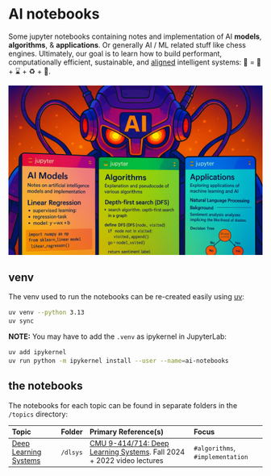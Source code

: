 # AI notebooks

Some jupyter notebooks containing notes and implementation of AI **models**, **algorithms**, & **applications**. Or generally AI / ML related stuff like chess engines. Ultimately, our goal is to learn how to build performant, computationally efficient, sustainable, and [aligned](https://en.wikipedia.org/wiki/AI_alignment) intelligent systems: 🤖 = 🧠 + ⌛ + ♻️ + 🚃.

<img src="./ai.png">

## venv

The venv used to run the notebooks can be re-created easily using [uv](https://docs.astral.sh/uv/getting-started/installation/):

```bash
uv venv --python 3.13
uv sync
```

**NOTE:** You may have to add the `.venv` as ipykernel in JupyterLab:
```bash
uv add ipykernel
uv run python -m ipykernel install --user --name=ai-notebooks
```


## the notebooks

The notebooks for each topic can be found in separate folders in the `/topics` directory:

| **Topic** | **Folder** | **Primary Reference(s)** | **Focus** |
| :-- | :-- | :-- | :-- |
| [Deep Learning Systems](/topics/dlsys/README.html) | `/dlsys` | [CMU 9-414/714: Deep Learning Systems](https://dlsyscourse.org/lectures/). Fall 2024 + 2022 video lectures | `#algorithms`, `#implementation` |
